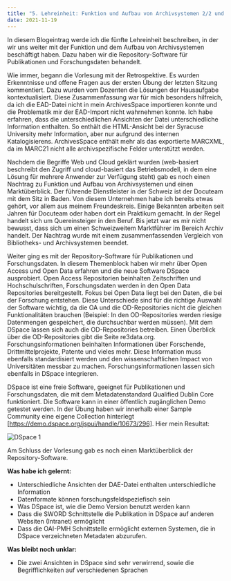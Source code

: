```yaml
---
title: "5. Lehreinheit: Funktion und Aufbau von Archivsystemen 2/2 und Repository-Software für Publikationen und Forschungsdaten"
date: 2021-11-19
---
```


In diesem Blogeintrag werde ich die fünfte Lehreinheit beschreiben, in der wir uns weiter mit der Funktion und dem Aufbau von Archivsystemen beschäftigt haben. Dazu haben wir die Repository-Software für Publikationen und Forschungsdaten behandelt. 

Wie immer, begann die Vorlesung mit der Retrospektive. Es wurden Erkenntnisse und offene Fragen aus der ersten Übung der letzten Sitzung kommentiert. Dazu wurden vom Dozenten die Lösungen der Hausaufgabe kontextualisiert. Diese Zusammenfassung war für mich besonders hilfreich, da ich die EAD-Datei nicht in mein ArchivesSpace importieren konnte und die Problematik mir der EAD-Import nicht wahrnehmen konnte. Ich habe erfahren, dass die unterschiedlichen Ansichten der Datei unterschiedliche Information enthalten. So enthält die HTML-Ansicht bei der Syracuse University mehr Information, aber nur aufgrund des internen Katalogisierens. ArchivesSpace enthält mehr als das exportierte MARCXML, da im MARC21 nicht alle archivspezifische Felder unterstützt werden. 

Nachdem die Begriffe Web und Cloud geklärt wurden (web-basiert beschreibt den Zugriff und cloud-basiert das Betriebsmodell, in dem eine Lösung für mehrere Anwender zur Verfügung steht) gab es noch einen Nachtrag zu Funktion und Aufbau von Archivsystemen und einen Marktüberblick. Der führende Dienstleister in der Schweiz ist der Docuteam mit dem Sitz in Baden. Von diesem Unternehmen habe ich bereits etwas gehört, vor allem aus meinem Freundeskreis. Einige Bekannten arbeiten seit Jahren für Docuteam oder haben dort ein Praktikum gemacht. In der Regel handelt sich um Quereinsteiger in den Beruf. Bis jetzt war es mir nicht bewusst, dass sich um einen Schweizweitem Marktführer im Bereich Archiv handelt. Der Nachtrag wurde mit einem zusammenfassenden Vergleich von Bibliotheks- und Archivsystemen beendet. 

Weiter ging es mit der Repository-Software für Publikationen und Forschungsdaten. In diesem Themenblock haben wir mehr über Open Access und Open Data erfahren und die neue Software DSpace ausprobiert. Open Access Repositorien beinhalten Zeitschriften und Hochschulschriften, Forschungsdaten werden in den Open Data Repositories bereitgestellt. Fokus bei Open Data liegt bei den Daten, die bei der Forschung entstehen. Diese Unterschiede sind für die richtige Auswahl der Software wichtig, da die OA und die OD-Repositories nicht die gleichen Funktionalitäten brauchen (Beispiel: In den OD-Repositories werden riesige Datenmengen gespeichert, die durchsuchbar werden müssen). Mit dem DSpace lassen sich auch die OD-Repositories betreiben. Einen Überblick über die OD-Repositories gibt die Seite re3data.org. Forschungsinformationen beinhalten Informationen über Forschende, Drittmittelprojekte, Patente und vieles mehr. Diese Information muss ebenfalls standardisiert werden und den wissenschaftlichen Impact von Universitäten messbar zu machen. Forschungsinformationen lassen sich ebenfalls in DSpace integrieren. 

DSpace ist eine freie Software, geeignet für Publikationen und Forschungsdaten, die mit dem Metadatenstandard Qualified Dublin Core funktioniert. Die Software kann in einer öffentlich zugänglichen Demo getestet werden. In der Übung haben wir innerhalb einer Sample Community eine eigene Collection hinterlegt [https://demo.dspace.org/jspui/handle/10673/296]. Hier mein Resultat:

![DSpace 1](https://user-images.githubusercontent.com/90787729/151665465-44421480-156b-4e29-8323-9efeec86073b.png)

Am Schluss der Vorlesung gab es noch einen Marktüberblick der Repository-Software. 

**Was habe ich gelernt:**
-	Unterschiedliche Ansichten der DAE-Datei enthalten unterschiedliche Information 
-	Datenformate können forschungsfeldspeziefisch sein
-	Was DSpace ist, wie die Demo Version benutzt werden kann 
-	Dass die SWORD Schnittstelle die Publikation in DSpace auf anderen Websiten (Intranet) ermöglicht
-	Dass die OAI-PMH Schnittstelle ermöglicht externen Systemen, die in DSpace verzeichneten Metadaten abzurufen.

**Was bleibt noch unklar:**
-	Die zwei Ansichten in DSpace sind sehr verwirrend, sowie die Begrifflichkeiten auf verschiedenen Sprachen 

